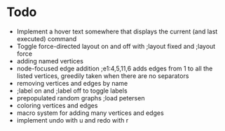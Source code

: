 # Todo

 - Implement a hover text somewhere that displays the current (and last executed) command
 - Toggle force-directed layout on and off with ;layout fixed and ;layout force 
 - adding named vertices
 - node-focused edge addition ;e1:4,5,11,6 adds edges from 1 to all the listed
   vertices, greedily taken when there are no separators
 - removing vertices and edges by name 
 - ;label on and ;label off to toggle labels 
 - prepopulated random graphs ;load petersen
 - coloring vertices and edges
 - macro system for adding many vertices and edges
 - implement undo with u and redo with r
